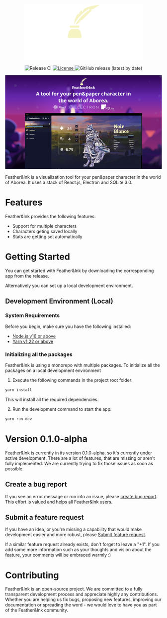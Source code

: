 <p align="center">
  <img src="https://raw.githubusercontent.com/Snekussaurier/feather-and-ink/dev/Logo.png" height="180px"/>
</p>

<p align="center">
  <img src="https://github.com/Snekussaurier/feather-and-ink/actions/workflows/release.yml/badge.svg?style=flat-square" alt="Release CI">
  <a href="https://opensource.org/licenses/Apache-2.0">
    <img src="https://img.shields.io/badge/License-Apache_2.0-blue.svg?style=flat-square" alt="License">
  </a>
  <img alt="GitHub release (latest by date)" src="https://img.shields.io/github/downloads/snekussaurier/feather-and-ink/total.svg?style=flat-square&color=purple"/>
</p>

![1  Amplication main](https://raw.githubusercontent.com/Snekussaurier/feather-and-ink/dev/Background.png)


Feather&Ink is a visualization tool for your pen&paper character in the world of Aborea. It uses a stack of React.js, Electron and SQLite 3.0.
# Features

Feather&Ink provides the following features:

- Support for multiple characters
- Characters geting saved locally
- Stats are getting set automatically

# Getting Started

You can get started with Feather&Ink by downloading the corresponding app from the release. 

Alternatively you can set up a local development environment.

## Development Environment (Local)

### System Requirements

Before you begin, make sure you have the following installed:

- [Node.js v16 or above](https://nodejs.org/en/download/)
- [Yarn v1.22 or above](https://classic.yarnpkg.com/en/docs/install#windows-stable)

### Initializing all the packages

Feather&Ink is using a monorepo with multiple packages. To initialize all the packages on a local development environment

1. Execute the following commands in the project root folder:

```jsx
yarn install
```
This will install all the required dependencies.

2. Run the development command to start the app:

```jsx
yarn run dev
```
# Version 0.1.0-alpha

Feather&Ink is currently in its version 0.1.0-alpha, so it's currently under active development. There are a lot of features, that are missing or aren't fully implemented. We are currently trying to fix those issues as soon as possible.

## Create a bug report

If you see an error message or run into an issue, please [create bug report](https://github.com/snekussaurier/feather-and-ink/issues/new?assignees=&labels=type%3A+bug&template=bug.yaml&title=%F0%9F%90%9B+Bug+Report%3A+). This effort is valued and helps all Feather&Ink users.


## Submit a feature request

If you have an idea, or you're missing a capability that would make development easier and more robust, please [Submit feature request](https://github.com/Snekussaurier/feather-and-ink/issues/new?assignees=&labels=type%3A+feature+request&template=feature.yml).

If a similar feature request already exists, don't forget to leave a "+1".
If you add some more information such as your thoughts and vision about the feature, your comments will be embraced warmly :)


# Contributing

Feather&Ink is an open-source project. We are committed to a fully transparent development process and appreciate highly any contributions. Whether you are helping us fix bugs, proposing new features, improving our documentation or spreading the word - we would love to have you as part of the Feather&Ink community.
